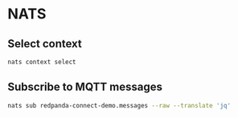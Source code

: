 # NATS

## Select context

```bash
nats context select
```

## Subscribe to MQTT messages

```bash
nats sub redpanda-connect-demo.messages --raw --translate 'jq'
```
